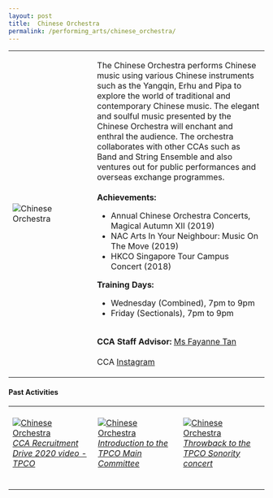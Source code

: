 ```yaml
---
layout: post
title:  Chinese Orchestra
permalink: /performing_arts/chinese_orchestra/
---
```


<div>
<table>
    <tr>
        <td style="width:33%"><image src="{{site.baseurl}}/images/CCA_chinese_orchestra.jpg" style="display:block;margin-left:auto;margin-right:auto;" alt="Chinese Orchestra"></image></td>
        <td>
            <p>
                The Chinese Orchestra performs Chinese music using various Chinese instruments such as the Yangqin, Erhu and Pipa to explore the world of traditional and contemporary Chinese music. The elegant and soulful music presented by the Chinese Orchestra will enchant and enthral the audience. The orchestra collaborates with other CCAs such as Band and String Ensemble and also ventures out for public performances and overseas exchange programmes.<br>
                <br>
                <b>Achievements:</b><br>
                <ul>
                    <li>Annual Chinese Orchestra Concerts, Magical Autumn XII (2019)</li>
                    <li>NAC Arts In Your Neighbour: Music On The Move (2019)</li>
                    <li>HKCO Singapore Tour Campus Concert (2018)</li>
                </ul>
            </p>
            <p>
                <b>Training Days:</b><br>
                <ul>
                    <li>Wednesday (Combined), 7pm to 9pm</li>
                    <li>Friday (Sectionals), 7pm to 9pm</li>
                </ul>
                <br>
                <b>CCA Staff Advisor:</b> <a href="mailto:sokpeng@tp.edu.sg">Ms Fayanne Tan</a><br>
                <br>
                CCA <a href="https://www.instagram.com/tpchineseorchestra">Instagram</a>
            </p>
        </td>
    </tr>
</table>
</div>

#### Past Activities

<table>
    <tr>
        <td style="width:33%"><br>
            <a href="https://www.instagram.com/p/CAC5-u1nr_h/">
                <image src="{{site.baseurl}}/images/CCA-CO_IG1.png" style="display:block;margin-left:auto;margin-right:auto;" alt="Chinese Orchestra">
                <h6 style="margin-top:0%">CCA Recruitment Drive 2020 video - TPCO</h6>
                </image>
            </a>
        </td>
        <td style="width:33%"><br>
            <a href="https://www.instagram.com/p/B_eQ56FHyDL/">
                <image src="{{site.baseurl}}/images/CCA-CO_IG2.png" style="display:block;margin-left:auto;margin-right:auto;" alt="Chinese Orchestra">
                <h6 style="margin-top:0%">Introduction to the TPCO Main Committee</h6>
                </image>
            </a>
        </td>
        <td style="width:33%"><br>
            <a href="https://www.instagram.com/p/CANAT5Tn8LJ/">
                <image src="{{site.baseurl}}/images/CCA-CO_IG3.png" style="display:block;margin-left:auto;margin-right:auto;" alt="Chinese Orchestra">
                <h6 style="margin-top:0%">Throwback to the TPCO Sonority concert</h6>    
                </image>
            </a>
        </td>
    </tr>
</table>


